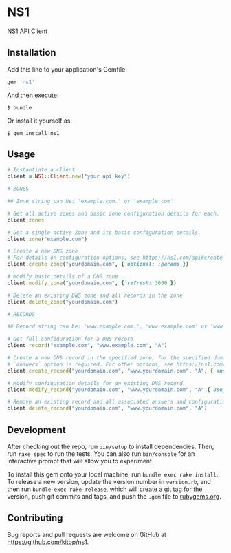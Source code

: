 # NS1

[NS1](https://ns1.com/) API Client

## Installation

Add this line to your application's Gemfile:

```ruby
gem 'ns1'
```

And then execute:

    $ bundle

Or install it yourself as:

    $ gem install ns1

## Usage

```ruby
# Instantiate a client
client = NS1::Client.new("your api key")

# ZONES

## Zone string can be: 'example.com.' or 'example.com'

# Get all active zones and basic zone configuration details for each.
client.zones

# Get a single active Zone and its basic configuration details.
client.zone("example.com")

# Create a new DNS zone
# For details on configuration options, see https://ns1.com/api#create-a-new-dns-zone
client.create_zone("yourdomain.com", { optional: :params })

# Modify basic details of a DNS zone
client.modify_zone("yourdomain.com", { refresh: 3600 })

# Delete an existing DNS zone and all records in the zone
client.delete_zone("yourdomain.com")

# RECORDS

## Record string can be: 'www.example.com.', 'www.example.com' or 'www'

# Get full configuration for a DNS record
client.record("example.com", "www.example.com", "A")

# Create a new DNS record in the specified zone, for the specified domain, of the given record type
# `answers` option is required. For other options, see https://ns1.com/api#create-a-new-dns-record
client.create_record("yourdomain.com", "www.yourdomain.com", "A", { answers: [] })

# Modify configuration details for an existing DNS record.
client.modify_record("yourdomain.com", "www.yourdomain.com", "A" { use_client_subnet: false })

# Remove an existing record and all associated answers and configuration details
client.delete_record("yourdomain.com", "www.yourdomain.com", "A")
```

## Development

After checking out the repo, run `bin/setup` to install dependencies. Then, run `rake spec` to run the tests. You can also run `bin/console` for an interactive prompt that will allow you to experiment.

To install this gem onto your local machine, run `bundle exec rake install`. To release a new version, update the version number in `version.rb`, and then run `bundle exec rake release`, which will create a git tag for the version, push git commits and tags, and push the `.gem` file to [rubygems.org](https://rubygems.org).

## Contributing

Bug reports and pull requests are welcome on GitHub at https://github.com/kitop/ns1.
